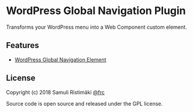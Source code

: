 # WordPress Global Navigation Plugin

Transforms your WordPress menu into a Web Component custom element.

## Features

- [WordPress Global Navigation Element](https://github.com/frc/wp-global-nav-element)

## License

Copyright (c) 2018 Samuli Ristimäki [@frc](https://github.com/frc)

Source code is open source and released under the GPL license.
